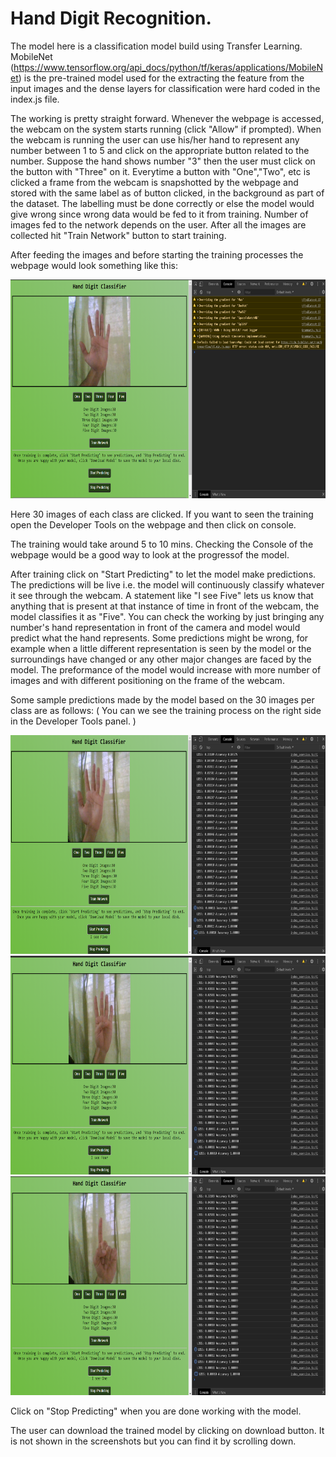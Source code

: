 Hand Digit Recognition.
=
The model here is a classification model build using Transfer Learning. MobileNet (https://www.tensorflow.org/api_docs/python/tf/keras/applications/MobileNet) is the pre-trained model used for the extracting the feature from the input images and
the dense layers for classification were hard coded in the index.js file.

The working is pretty straight forward. Whenever the webpage is accessed, the webcam on the system starts running (click "Allow" if prompted). When the webcam is running
the user can use his/her hand to represent any number between 1 to 5 and click on the appropriate button related to the number. Suppose the hand shows number "3" then the user must click on the button with "Three" on it. Everytime a button with "One","Two", etc is clicked a frame from the webcam is snapshotted by the webpage and stored with the same label as of button clicked, in the background as part of the dataset. The labelling must be done correctly or else the model would give wrong since wrong data would be fed to it from training. Number of images fed to the network depends on the user. After all the images are collected hit "Train Network" button to start training.

After feeding the images and before starting the training processes the webpage would look something like this:

<img src="https://github.com/kushagras71/ML_DL_Model_Deployment/blob/master/Tensorflow_Models/Hand_Number_Recognition/images/feeding_images.png" width=800 height=350>

Here 30 images of each class are clicked. If you want to seen the training open the Developer Tools on the webpage and then click on console.

The training would take around 5 to 10 mins. Checking the Console of the webpage would be a good way to look at the progressof the model.

After training click on "Start Predicting" to let the model make predictions. The predictions will be live i.e. the model will continuously classify whatever it see 
through the webcam. A statement like "I see Five" lets us know that anything that is present at that instance of time in front of the webcam, the model classifies it as "Five".
You can check the working by just bringing any number's hand representation in front of the camera and model would predict what the hand represents. Some predictions might be wrong, for example when a little different representation is seen by the model or the surroundings have changed or any other major changes are faced by the model. The preformance of the model would increase with more number of images and with different positioning on the frame of the webcam.

Some sample predictions made by the model based on the 30 images per class are as follows:
( You can we see the training process on the right side in the Developer Tools panel. )

<img src="https://github.com/kushagras71/ML_DL_Model_Deployment/blob/master/Tensorflow_Models/Hand_Number_Recognition/images/first_pred_after_training.png" width=800 height=350>

<img src="https://github.com/kushagras71/ML_DL_Model_Deployment/blob/master/Tensorflow_Models/Hand_Number_Recognition/images/second_pred_after_training.png" width=800 height=350>

<img src="https://github.com/kushagras71/ML_DL_Model_Deployment/blob/master/Tensorflow_Models/Hand_Number_Recognition/images/third_pred_after_training.png" width=800 height=350>


Click on "Stop Predicting" when you are done working with the model.

The user can download the trained model by clicking on download button. It is not shown in the screenshots but you can find it by scrolling down.
